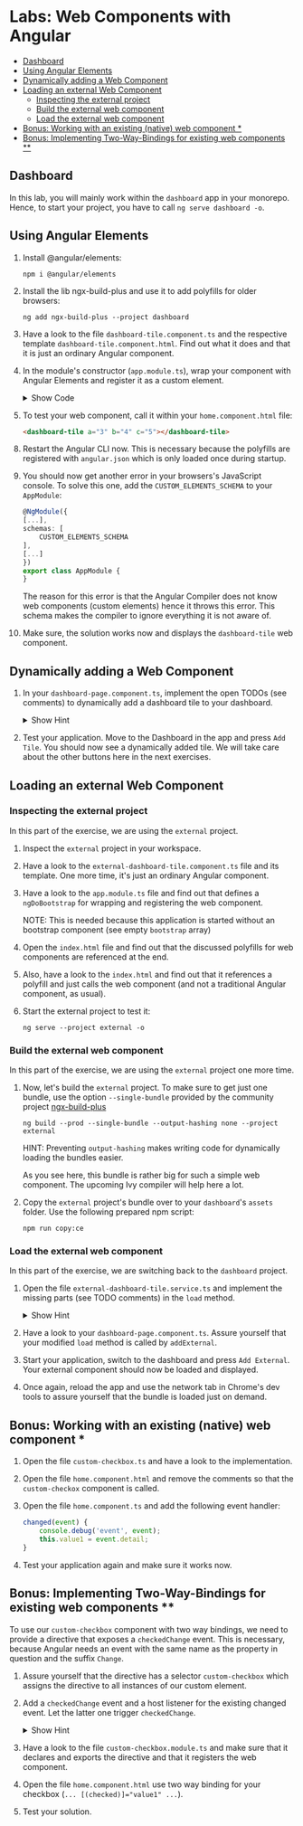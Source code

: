 <h1>Labs: Web Components with Angular</h1>

- [Dashboard](#dashboard)
- [Using Angular Elements](#using-angular-elements)
- [Dynamically adding a Web Component](#dynamically-adding-a-web-component)
- [Loading an external Web Component](#loading-an-external-web-component)
  - [Inspecting the external project](#inspecting-the-external-project)
  - [Build the external web component](#build-the-external-web-component)
  - [Load the external web component](#load-the-external-web-component)
- [Bonus: Working with an existing (native) web component *](#bonus-working-with-an-existing-native-web-component-)
- [Bonus: Implementing Two-Way-Bindings for existing web components **](#bonus-implementing-two-way-bindings-for-existing-web-components-)



## Dashboard

In this lab, you will mainly work within the ``dashboard`` app in your monorepo. Hence, to start your project, you have to call ``ng serve dashboard -o``.

## Using Angular Elements

1. Install @angular/elements:

    ```
    npm i @angular/elements
    ```

2. Install the lib ngx-build-plus and use it to add polyfills for older browsers:

    ```
    ng add ngx-build-plus --project dashboard
    ```

3. Have a look to the file ``dashboard-tile.component.ts`` and the respective template ``dashboard-tile.component.html``. Find out what it does and that it is just an ordinary Angular component.

4. In the module's constructor (``app.module.ts``), wrap your component with Angular Elements and register it as a custom element.

    <details>
    <summary>Show Code</summary>
    <p>

    ```typescript
    @NgModule([...])
    export class AppModule {
        constructor(private injector: Injector) {
            const tileElm = createCustomElement(DashboardTileComponent, { injector: this.injector });
            customElements.define('dashboard-tile', tileElm);
        }
    }
    ```

    </p>
    </details>

5. To test your web component, call it within your ``home.component.html`` file:

    ```html
    <dashboard-tile a="3" b="4" c="5"></dashboard-tile>
    ```
<!-- 5. Find out that you get an error. The reason is that you are lacking the necessary polyfills.

7. To solve this issue, install polyfills for your browsers. You can leverage the following schematics:

    ```
    ng add ngx-build-plus --project dashboard
    ng g ngx-build-plus:wc-polyfill -f --project dashboard
    ``` -->

8. Restart the Angular CLI now. This is necessary because the polyfills are registered with ``angular.json`` which is only loaded once during startup.

9. You should now get another error in your browsers's JavaScript console. To solve this one, add the ``CUSTOM_ELEMENTS_SCHEMA`` to your ``AppModule``:

    ```typescript
    @NgModule({
    [...],
    schemas: [
        CUSTOM_ELEMENTS_SCHEMA
    ],
    [...]
    })
    export class AppModule {
    }
    ```

    The reason for this error is that the Angular Compiler does not know web components (custom elements) hence it throws this error. This schema makes the compiler to ignore everything it is not aware of.

10. Make sure, the solution works now and displays the ``dashboard-tile`` web component.


## Dynamically adding a Web Component

1. In your ``dashboard-page.component.ts``, implement the open TODOs (see comments) to dynamically add a dashboard tile to your dashboard.

    <details>
    <summary>Show Hint</summary>
    <p>

    ```typescript
    const tile = document.createElement(elementName);

    tile.setAttribute('class', 'col-lg-4 col-md-6 col-sm-12');
    tile.setAttribute('a', '' + data[0]);
    tile.setAttribute('b', '' + data[1]);
    tile.setAttribute('c', '' + data[2]);

    content.appendChild(tile);
    ```
    </p>
    </details>


2. Test your application. Move to the Dashboard in the app and press ``Add Tile``. You should now see a dynamically added tile. We will take care about the other buttons here in the next exercises.

<!-- TODO: Add Image -->

<!-- ## Lazy Loading Web Components

1. Open the file ``lazy-dashboard-tile.component.ts`` and have a look to its component and its template. Find out that it's another ordinary Angular Component.

2. In your ``angular.json``, scroll down to the element ``projects/dashboard/architect/build/options``. Assure yourself that the following entry exists:

    ```json
    "lazyModules": [
        "[...]/dashboard/src/app/lazy-dashboard-tile/lazy-dashboard-tile.module"
    ],
    ```

    `[...]` is your path prefix (`projects` in CLI workspaces or `apps` in NX workspaces).


3. Restart the Angular CLI's development web server.

4. At the command line, you should now see that the CLI splits off a bundle for this module.

5. Open the file ``lazy-dashboard-tile.service.ts``. Its ``load`` method already contains some low level API calls to load the lazy chunk and instantiate the included ``LazyDashboardTileModule``. Have a look at it.

6. Switch back to the file ``dashboard-page.component.ts`` and find out that its ``addLazy`` method already calls the load method we've looked at before.

7. Now, let's try this out. Open your application, move to the Dashboard and click the button ``Add Lazy``.

<!-- TODO: Add Image -->

<!-- 8. To assure yourself that the module is lazy loaded, refresh the page, open Chrome's dev tools and move to the network page. Then, press ``Add Lazy`` and see that the chunk is just loaded on demand. -->



## Loading an external Web Component

### Inspecting the external project

In this part of the exercise, we are using the ``external`` project.

1. Inspect the ``external`` project in your workspace.

2. Have a look to the ``external-dashboard-tile.component.ts`` file and its template. One more time, it's just an ordinary Angular component.

3. Have a look to the ``app.module.ts`` file and find out that defines a ``ngDoBootstrap`` for wrapping and registering the web component.

    NOTE: This is needed because this application is started without an bootstrap component (see empty ``bootstrap`` array)

4. Open the ``index.html`` file and find out that the discussed polyfills for web components are referenced at the end.

5. Also, have a look to the ``index.html`` and find out that it references a polyfill and just calls the web component (and not a traditional Angular component, as usual).

6. Start the external project to test it:

    ```
    ng serve --project external -o
    ```

    <!-- TODO: Add Image -->

### Build the external web component

In this part of the exercise, we are using the ``external`` project one more time.

1. Now, let's build the ``external`` project. To make sure to get just one bundle, use the option ``--single-bundle`` provided by the community project [ngx-build-plus](https://www.npmjs.com/package/ngx-build-plus)

    ```
    ng build --prod --single-bundle --output-hashing none --project external
    ```

    HINT: Preventing ``output-hashing`` makes writing code for dynamically loading the bundles easier.


    As you see here, this bundle is rather big for such a simple web component. The upcoming Ivy compiler will help here a lot.

2. Copy the ``external`` project's bundle over to your ``dashboard``'s ``assets`` folder. Use the following prepared npm script:

    ```
    npm run copy:ce
    ```

### Load the external web component

In this part of the exercise, we are switching back to the ``dashboard`` project.

1. Open the file ``external-dashboard-tile.service.ts`` and implement the missing parts (see TODO comments) in the ``load`` method.

    <details>
    <summary>Show Hint</summary>
    <p>

    ```javascript
    const script = document.createElement('script');
    script.src = 'assets/external-dashboard-tile.bundle.js';
    document.body.appendChild(script);
    ```
    
    </p>
    </details>

2. Have a look to your ``dashboard-page.component.ts``. Assure yourself that your modified ``load`` method is called by ``addExternal``.

3. Start your application, switch to the dashboard and press ``Add External``. Your external component should now be loaded and displayed.

4. Once again, reload the app and use the network tab in Chrome's dev tools to assure yourself that the bundle is loaded just on demand.


## Bonus: Working with an existing (native) web component *

1. Open the file ``custom-checkbox.ts`` and have a look to the implementation.

2. Open the file ``home.component.html`` and remove the comments so that the ``custom-checkox`` component is called.

3. Open the file ``home.component.ts`` and add the following event handler:

    ```typescript
    changed(event) {
        console.debug('event', event);
        this.value1 = event.detail;
    }
    ```
   
4. Test your application again and make sure it works now.

## Bonus: Implementing Two-Way-Bindings for existing web components **

To use our ``custom-checkbox`` component with two way bindings, we need to provide a directive that exposes a ``checkedChange`` event. This is necessary, because Angular needs an event with the same name as the property in question and the suffix ``Change``.

1. Assure yourself that the directive has a selector ``custom-checkbox`` which assigns the directive to all instances of our custom element.

2. Add a ``checkedChange`` event and a host listener for the existing changed event. Let the latter one trigger ``checkedChange``.

    <details>
    <summary>Show Hint</summary>
    <p>

    ```typescript
    @Output() checkedChange = new EventEmitter<boolean>();

    @HostListener('changed', ['$event'])
    changed($event: CustomEvent) {
        this.checkedChange.emit($event.detail);
    }
    ```

    </p>
    </details>

3. Have a look to the file ``custom-checkbox.module.ts`` and make sure  that it declares and exports the directive and that it registers the web component.

4. Open the file ``home.component.html`` use two way binding for your checkbox (``... [(checked)]="value1" ...``).

5. Test your solution.
